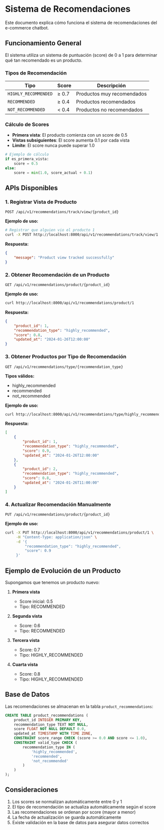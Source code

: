# Sistema de Recomendaciones

Este documento explica cómo funciona el sistema de recomendaciones del e-commerce chatbot.

## Funcionamiento General

El sistema utiliza un sistema de puntuación (score) de 0 a 1 para determinar qué tan recomendado es un producto.

### Tipos de Recomendación

| Tipo | Score | Descripción |
|------|--------|-------------|
| `HIGHLY_RECOMMENDED` | ≥ 0.7 | Productos muy recomendados |
| `RECOMMENDED` | ≥ 0.4 | Productos recomendados |
| `NOT_RECOMMENDED` | < 0.4 | Productos no recomendados |

### Cálculo de Scores

- **Primera vista**: El producto comienza con un score de 0.5
- **Vistas subsiguientes**: El score aumenta 0.1 por cada vista
- **Límite**: El score nunca puede superar 1.0

```python
# Ejemplo de cálculo
if es_primera_vista:
    score = 0.5
else:
    score = min(1.0, score_actual + 0.1)
```

## APIs Disponibles

### 1. Registrar Vista de Producto
```http
POST /api/v1/recommendations/track/view/{product_id}
```

**Ejemplo de uso:**
```bash
# Registrar que alguien vio el producto 1
curl -X POST http://localhost:8000/api/v1/recommendations/track/view/1
```

**Respuesta:**
```json
{
    "message": "Product view tracked successfully"
}
```

### 2. Obtener Recomendación de un Producto
```http
GET /api/v1/recommendations/product/{product_id}
```

**Ejemplo de uso:**
```bash
curl http://localhost:8000/api/v1/recommendations/product/1
```

**Respuesta:**
```json
{
    "product_id": 1,
    "recommendation_type": "highly_recommended",
    "score": 0.8,
    "updated_at": "2024-01-26T12:00:00"
}
```

### 3. Obtener Productos por Tipo de Recomendación
```http
GET /api/v1/recommendations/type/{recommendation_type}
```

**Tipos válidos:**
- highly_recommended
- recommended
- not_recommended

**Ejemplo de uso:**
```bash
curl http://localhost:8000/api/v1/recommendations/type/highly_recommended
```

**Respuesta:**
```json
[
    {
        "product_id": 1,
        "recommendation_type": "highly_recommended",
        "score": 0.9,
        "updated_at": "2024-01-26T12:00:00"
    },
    {
        "product_id": 2,
        "recommendation_type": "highly_recommended",
        "score": 0.8,
        "updated_at": "2024-01-26T11:00:00"
    }
]
```

### 4. Actualizar Recomendación Manualmente
```http
PUT /api/v1/recommendations/product/{product_id}
```

**Ejemplo de uso:**
```bash
curl -X PUT http://localhost:8000/api/v1/recommendations/product/1 \
     -H "Content-Type: application/json" \
     -d '{
         "recommendation_type": "highly_recommended",
         "score": 0.9
     }'
```

## Ejemplo de Evolución de un Producto

Supongamos que tenemos un producto nuevo:

1. **Primera vista**
   - Score inicial: 0.5
   - Tipo: RECOMMENDED

2. **Segunda vista**
   - Score: 0.6
   - Tipo: RECOMMENDED

3. **Tercera vista**
   - Score: 0.7
   - Tipo: HIGHLY_RECOMMENDED

4. **Cuarta vista**
   - Score: 0.8
   - Tipo: HIGHLY_RECOMMENDED

## Base de Datos

Las recomendaciones se almacenan en la tabla `product_recommendations`:

```sql
CREATE TABLE product_recommendations (
    product_id INTEGER PRIMARY KEY,
    recommendation_type TEXT NOT NULL,
    score FLOAT NOT NULL DEFAULT 0.0,
    updated_at TIMESTAMP WITH TIME ZONE,
    CONSTRAINT score_range CHECK (score >= 0.0 AND score <= 1.0),
    CONSTRAINT valid_type CHECK (
        recommendation_type IN (
            'highly_recommended',
            'recommended',
            'not_recommended'
        )
    )
);
```

## Consideraciones

1. Los scores se normalizan automáticamente entre 0 y 1
2. El tipo de recomendación se actualiza automáticamente según el score
3. Las recomendaciones se ordenan por score (mayor a menor)
4. La fecha de actualización se guarda automáticamente
5. Existe validación en la base de datos para asegurar datos correctos 